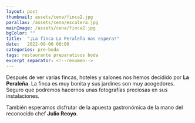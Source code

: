 ```yaml
---
layout: post
thumbnail: assets/cena/finca2.jpg
parallax: /assets/cena/escalera.jpg
mainImage: /assets/cena/finca2.jpg
bgColor: ""
title:  "¡La finca La Peraleña nos espera!"
date:   2022-08-06 00:00
categories: pre-boda
tags: restaurante preparativos boda
excerpt_separator: <!--resumen-->
---
```


Después de ver varias fincas, hoteles y salones nos hemos decidido por **La Peraleña**. La finca es muy bonita y sus jardines son muy acogedores. Seguro que podremos hacernos unas fotografías preciosas en sus instalaciones.

También esperamos disfrutar de la apuesta gastronómica de la mano del reconocido chef **Julio Reoyo**.

